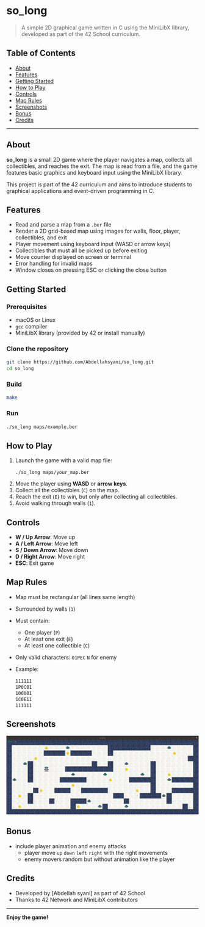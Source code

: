 # so_long

> A simple 2D graphical game written in C using the MiniLibX library, developed as part of the 42 School curriculum.

## Table of Contents

- [About](#about)
- [Features](#features)
- [Getting Started](#getting-started)
- [How to Play](#how-to-play)
- [Controls](#controls)
- [Map Rules](#map-rules)
- [Screenshots](#screenshots)
- [Bonus](#bonus)
- [Credits](#credits)

---

## About

**so_long** is a small 2D game where the player navigates a map, collects all collectibles, and reaches the exit. The map is read from a file, and the game features basic graphics and keyboard input using the MiniLibX library.

This project is part of the 42 curriculum and aims to introduce students to graphical applications and event-driven programming in C.

## Features

- Read and parse a map from a `.ber` file
- Render a 2D grid-based map using images for walls, floor, player, collectibles, and exit
- Player movement using keyboard input (WASD or arrow keys)
- Collectibles that must all be picked up before exiting
- Move counter displayed on screen or terminal
- Error handling for invalid maps
- Window closes on pressing ESC or clicking the close button

## Getting Started

### Prerequisites

- macOS or Linux
- `gcc` compiler
- MiniLibX library (provided by 42 or install manually)

### Clone the repository

```bash
git clone https://github.com/Abdellahsyani/so_long.git
cd so_long
```

### Build

```bash
make
```

### Run

```bash
./so_long maps/example.ber
```

## How to Play

1. Launch the game with a valid map file:
    ```
    ./so_long maps/your_map.ber
    ```
2. Move the player using **WASD** or **arrow keys**.
3. Collect all the collectibles (`C`) on the map.
4. Reach the exit (`E`) to win, but only after collecting all collectibles.
5. Avoid walking through walls (`1`).

## Controls

- **W / Up Arrow**: Move up
- **A / Left Arrow**: Move left
- **S / Down Arrow**: Move down
- **D / Right Arrow**: Move right
- **ESC**: Exit game

## Map Rules

- Map must be rectangular (all lines same length)
- Surrounded by walls (`1`)
- Must contain:
  - One player (`P`)
  - At least one exit (`E`)
  - At least one collectible (`C`)
- Only valid characters: `01PEC` `N` for enemy
- Example:

    ```
    111111
    1P0C01
    100001
    1C0E11
    111111
    ```

## Screenshots

![Game Screenshot](screen.png)

## Bonus

- include player animation and enemy attacks
    - player move `up` `down` `left` `right` with the right movements
    - enemy movers random but without animation  like the player

## Credits

- Developed by [Abdellah syani] as part of 42 School
- Thanks to 42 Network and MiniLibX contributors

---

**Enjoy the game!**
